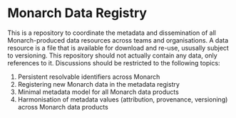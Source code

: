 # Monarch Data Registry

This is a repository to coordinate the metadata and dissemination of all Monarch-produced data resources across teams and organisations. A data resource is a file that is available for download and re-use, ususally subject to versioning. This repository should not actually contain any data, only references to it. Discussions should be restricted to the following topics:

1. Persistent resolvable identifiers across Monarch
1. Registering new Monarch data in the metadata registry
1. Minimal metadata model for all Monarch data products
1. Harmonisation of metadata values (attribution, provenance, versioning) across Monarch data products
